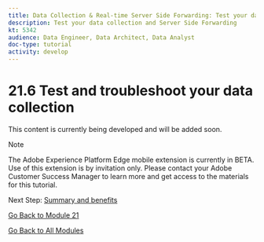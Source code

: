 ```yaml
---
title: Data Collection & Real-time Server Side Forwarding: Test your data collection and Server Side Forwarding
description: Test your data collection and Server Side Forwarding
kt: 5342
audience: Data Engineer, Data Architect, Data Analyst
doc-type: tutorial
activity: develop
---
```


# 21.6 Test and troubleshoot your data collection

This content is currently being developed and will be added soon.

>[!NOTE]
>
>The Adobe Experience Platform Edge mobile extension is currently in BETA. Use of this extension is by invitation only. Please contact your Adobe Customer Success Manager to learn more and get access to the materials for this tutorial.

Next Step: [Summary and benefits](./summary.md)

[Go Back to Module 21](./aep_data_collection_ssf.md)

[Go Back to All Modules](./../../overview.md)
